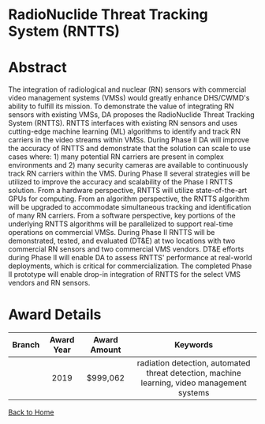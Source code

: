 
RadioNuclide Threat Tracking System (RNTTS)
===========================================

# Abstract


The integration of radiological and nuclear (RN) sensors with commercial video management systems (VMSs) would greatly enhance DHS/CWMD's ability to fulfill its mission. To demonstrate the value of integrating RN sensors with existing VMSs, DA proposes the RadioNuclide Threat Tracking System (RNTTS). RNTTS interfaces with existing RN sensors and uses cutting-edge machine learning (ML) algorithms to identify and track RN carriers in the video streams within VMSs. During Phase II DA will improve the accuracy of RNTTS and demonstrate that the solution can scale to use cases where: 1) many potential RN carriers are present in complex environments and 2) many security cameras are available to continuously track RN carriers within the VMS. During Phase II several strategies will be utilized to improve the accuracy and scalability of the Phase I RNTTS solution. From a hardware perspective, RNTTS will utilize state-of-the-art GPUs for computing. From an algorithm perspective, the RNTTS algorithm will be upgraded to accommodate simultaneous tracking and identification of many RN carriers. From a software perspective, key portions of the underlying RNTTS algorithms will be parallelized to support real-time operations on commercial VMSs. During Phase II RNTTS will be demonstrated, tested, and evaluated (DT&E) at two locations with two commercial RN sensors and two commercial VMS vendors. DT&E efforts during Phase II will enable DA to assess RNTTS' performance at real-world deployments, which is critical for commercialization. The completed Phase II prototype will enable drop-in integration of RNTTS for the select VMS vendors and RN sensors.  

# Award Details

|Branch|Award Year|Award Amount|Keywords|
| :---: | :---: | :---: | :---: |
||2019|$999,062|radiation detection, automated threat detection, machine learning, video management systems|
  
  


[Back to Home](https://github.com/chrischow/dod_sbir_awards/DJ/#1793)